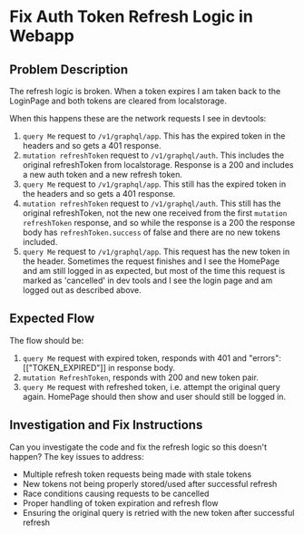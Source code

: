 # Fix Auth Token Refresh Logic in Webapp

## Problem Description

The refresh logic is broken. When a token expires I am taken back to the LoginPage and both tokens are cleared from localstorage.

When this happens these are the network requests I see in devtools:

1. `query Me` request to `/v1/graphql/app`. This has the expired token in the headers and so gets a 401 response.
2. `mutation refreshToken` request to `/v1/graphql/auth`. This includes the original refreshToken from localstorage. Response is a 200 and includes a new auth token and a new refresh token.
3. `query Me` request to `/v1/graphql/app`. This still has the expired token in the headers and so gets a 401 response.
4. `mutation refreshToken` request to `/v1/graphql/auth`. This still has the original refreshToken, not the new one received from the first `mutation refreshToken` response, and so while the response is a 200 the response body has `refreshToken.success` of false and there are no new tokens included.
5. `query Me` request to `/v1/graphql/app`. This request has the new token in the header. Sometimes the request finishes and I see the HomePage and am still logged in as expected, but most of the time this request is marked as 'cancelled' in dev tools and I see the login page and am logged out as described above.

## Expected Flow

The flow should be:

1. `query Me` request with expired token, responds with 401 and "errors":[["TOKEN_EXPIRED"]] in response body.
2. `mutation RefreshToken`, responds with 200 and new token pair.
3. `query Me` request with refreshed token, i.e. attempt the original query again. HomePage should then show and user should still be logged in.

## Investigation and Fix Instructions

Can you investigate the code and fix the refresh logic so this doesn't happen? The key issues to address:

- Multiple refresh token requests being made with stale tokens
- New tokens not being properly stored/used after successful refresh
- Race conditions causing requests to be cancelled
- Proper handling of token expiration and refresh flow
- Ensuring the original query is retried with the new token after successful refresh
